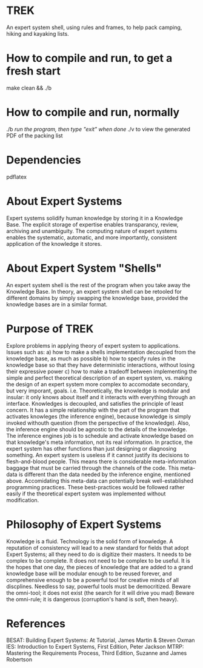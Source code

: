 # TREK
An expert system shell, using rules and frames, to help pack camping, hiking and kayaking lists.

# How to compile and run, to get a fresh start
make clean && ./b

# How to compile and run, normally
./b
*run the program, then type "exit" when done*
./v to view the generated PDF of the packing list

# Dependencies
pdflatex

# About Expert Systems
Expert systems solidify human knowledge by storing it in a Knowledge Base.
The explicit storage of expertise enables transparancy, review, archiving and unambiguity.
The computing nature of expert systems enables the systematic, automatic,
and more importantly, consistent application of the knowledge it stores.

# About Expert System "Shells"
An expert system shell is the rest of the program when you take away the Knowledge Base.
In theory, an expert system shell can be retooled for different domains by 
simply swapping the knowledge base, provided
the knowledge bases are in a similar format.

# Purpose of TREK
Explore problems in applying theory of expert system to applications.
Issues such as:
a) how to make a shells implementation decoupled from the knowledge base, as much as possible
b) how to specify rules in the knowledge base so that they have deterministic interactions,
   without losing their expressive power
c) how to make a tradeoff between implementing the simple and perfect theoretical description of an expert system,
   vs. making the design of an expert system more complex to accomodate secondary, but very imporant, goals.
   i.e. Theoretically, the knowledge is modular and insular: it only knows about itself and it 
   interacts with everything through an interface. Knowledges is decoupled, and satisfies the principle of least concern.
   It has a simple relationship with the part of the program that activates knowleges (the inference engine), because knowledge is simply invoked withouth question (from the perspective of the knowledge). Also, the inference engine
   should be agnostic to the details of the knowledge. The inference engines job is to schedule and activate knowledge based on that knowledge's meta information, not its real information.
   In practice, the expert system has other functions  than just designing or diagnosing something.
   An expert system is useless if it cannot justify its decisions to flesh-and-blood people. This means there is considerable meta-information baggage that must be carried through the channels of the code. This meta-data is different than the data needed by the inference engine, mentioned above. Accomidating this meta-data can potentially break well-established programming practices. These best-practices would be followed rather easily if the theoretical expert system was implemented without modification.

# Philosophy of Expert Systems
Knowledge is a fluid. Technology is the solid form of knowledge.
A reputation of consistency will lead to a new standard for fields that adopt Expert Systems; all they need to do is digitize their masters.
It needs to be complex to be complete. It does not need to be complex to be useful.
It is the hopes that one day, the pieces of knowledge that are added to 
a grand knowledge base will be modular enough to be reused
forever, and comprehensive enough to be a powerful tool for
creative minds of all discplines. 
Needless to say, powerful tools must be democritized. 
Beware the omni-tool; it does not exist (the search for it will drive you mad)
Beware the omni-rule; it is dangerous (corruption's hand is soft, then heavy).

# References
BESAT: Building Expert Systems: At Tutorial, James Martin & Steven Oxman
IES: Introduction to Expert Systems, First Edition, Peter Jackson
MTRP: Mastering the Requirements Process, Third Edition, Suzanne and James Robertson

